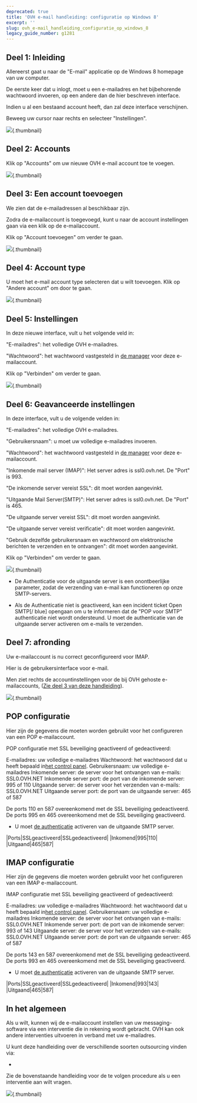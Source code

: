 ```yaml
---
deprecated: true
title: 'OVH e-mail handleiding: configuratie op Windows 8'
excerpt: ''
slug: ovh_e-mail_handleiding_configuratie_op_windows_8
legacy_guide_number: g1281
---
```



## Deel 1: Inleiding
Allereerst gaat u naar de "E-mail" applicatie op de Windows 8 homepage van uw computer. 

De eerste keer dat u inlogt, moet u een e-mailadres en het bijbehorende wachtwoord invoeren, op een andere dan de hier beschreven interface. 

Indien u al een bestaand account heeft, dan zal deze interface verschijnen.

Beweeg uw cursor naar rechts en selecteer "Instellingen".

![](images/img_1142.jpg){.thumbnail}


## Deel 2: Accounts
Klik op "Accounts" om uw nieuwe OVH e-mail account toe te voegen.

![](images/img_1143.jpg){.thumbnail}


## Deel 3: Een account toevoegen
We zien dat de e-mailadressen al beschikbaar zijn.

Zodra de e-mailaccount is toegevoegd, kunt u naar de account instellingen gaan via een klik op de e-mailaccount.

Klik op "Account toevoegen"  om verder te gaan.

![](images/img_1144.jpg){.thumbnail}


## Deel 4: Account type
U moet het e-mail account type selecteren dat u wilt toevoegen. 
Klik op "Andere account" om door te gaan.

![](images/img_1145.jpg){.thumbnail}


## Deel 5: Instellingen
In deze nieuwe interface, vult u het volgende veld in: 

"E-mailadres": het volledige OVH e-mailadres. 

"Wachtwoord": het wachtwoord vastgesteld in [de manager](https://www.ovh.com/auth/?action=gotomanagerl) voor deze e-mailaccount.

Klik op "Verbinden" om verder te gaan.

![](images/img_1146.jpg){.thumbnail}


## Deel 6: Geavanceerde instellingen
In deze interface, vult u de volgende velden in: 

"E-mailadres": het volledige OVH e-mailadres.

"Gebruikersnaam": u moet uw volledige e-mailadres invoeren.

"Wachtwoord": het wachtwoord vastgesteld in [de manager](https://www.ovh.com/managerv3) voor deze e-mailaccount.

"Inkomende mail server (IMAP)":
Het server adres is ssl0.ovh.net.
De "Port" is 993.

"De inkomende server vereist SSL": dit moet worden aangevinkt.

"Uitgaande Mail Server(SMTP)":
Het server adres is ssl0.ovh.net.
De "Port" is 465.

"De uitgaande server vereist SSL": dit moet worden aangevinkt.

"De uitgaande server vereist verificatie": dit moet worden aangevinkt.

"Gebruik dezelfde gebruikersnaam en wachtwoord om elektronische berichten te verzenden en te ontvangen": dit moet worden aangevinkt.

Klik op "Verbinden" om verder te gaan.

![](images/img_1147.jpg){.thumbnail}

- De Authenticatie voor de uitgaande server is een onontbeerlijke parameter, zodat de verzending van e-mail kan functioneren op onze SMTP-servers.

- Als de Authenticatie niet is geactiveerd, kan een incident ticket Open SMTP[/ blue] opengaan om u te informeren dat de "POP voor SMTP" authenticatie niet wordt ondersteund. U moet de authenticatie van de uitgaande server activeren om e-mails te verzenden.




## Deel 7: afronding
Uw e-mailaccount is nu correct geconfigureerd voor IMAP.

Hier is de gebruikersinterface voor e-mail.

Men ziet rechts de accountinstellingen voor de bij OVH gehoste e-mailaccounts, ([Zie deel 3 van deze handleiding](#configuration_protocole_imap_partie_3_ajouter_un_compte)).

![](images/img_1148.jpg){.thumbnail}


## POP configuratie
Hier zijn de gegevens die moeten worden gebruikt voor het configureren van een POP e-mailaccount.

POP configuratie met SSL beveiliging geactiveerd of gedeactiveerd:

E-mailadres: uw volledige e-mailadres 
Wachtwoord: het wachtwoord dat u heeft bepaald in[het control panel](https://www.ovh.com/auth/?action=gotomanager).
Gebruikersnaam: uw volledige e-mailadres
Inkomende server: de server voor het ontvangen van e-mails: SSL0.OVH.NET
Inkomende server port: de port van de inkomende server: 995 of 110
Uitgaande server: de server voor het verzenden van e-mails: SSL0.OVH.NET
Uitgaande server port: de port van de uitgaande server: 465 of 587

De ports 110 en 587 overeenkomend met de SSL beveiliging gedeactiveerd.
De ports 995 en 465 overeenkomend met de SSL beveiliging geactiveerd.


- U moet [de authenticatie](#configuration_protocole_imap_partie_6_parametres_avances) activeren van de uitgaande SMTP server.


|Ports|SSLgeactiveerd|SSLgedeactiveerd|
|Inkomend|995|110|
|Uitgaand|465|587|




## IMAP configuratie
Hier zijn de gegevens die moeten worden gebruikt voor het configureren van een IMAP e-mailaccount.

IMAP configuratie met SSL beveiliging geactiveerd of gedeactiveerd:

E-mailadres: uw volledige e-mailadres 
Wachtwoord: het wachtwoord dat u heeft bepaald in[het control panel](https://www.ovh.com/auth/?action=gotomanager).
Gebruikersnaam: uw volledige e-mailadres
Inkomende server: de server voor het ontvangen van e-mails: SSL0.OVH.NET
Inkomende server port: de port van de inkomende server: 993 of 143
Uitgaande server: de server voor het verzenden van e-mails: SSL0.OVH.NET
Uitgaande server port: de port van de uitgaande server: 465 of 587

De ports 143 en 587 overeenkomend met de SSL beveiliging gedeactiveerd.
De ports 993 en 465 overeenkomend met de SSL beveiliging geactiveerd.


- U moet [de authenticatie](#configuration_protocole_imap_partie_6_parametres_avances) activeren van de uitgaande SMTP server.


|Ports|SSLgeactiveerd|SSLgedeactiveerd|
|Inkomend|993|143|
|Uitgaand|465|587|




## In het algemeen
Als u wilt, kunnen wij de e-mailaccount instellen van uw messaging-software via een interventie die in rekening wordt gebracht. OVH kan ook andere interventies uitvoeren in verband met uw e-mailadres.

U kunt deze handleiding over de verschillende soorten outsourcing vinden via:

- []({legacy}1683)


Zie de bovenstaande handleiding voor de te volgen procedure als u een interventie aan wilt vragen.

![](images/img_2500.jpg){.thumbnail}

